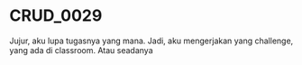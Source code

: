 # CRUD_0029
Jujur, aku lupa tugasnya yang mana. Jadi, aku mengerjakan yang challenge, yang ada di classroom. Atau seadanya

